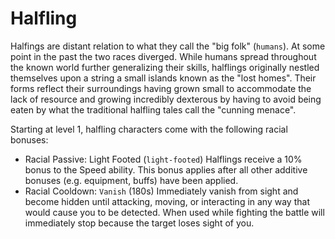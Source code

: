 # Halfling
Halfings are distant relation to what they call the "big folk" (`humans`). At
some point in the past the two races diverged. While humans spread throughout
the known world further generalizing their skills, halflings originally nestled
themselves upon a string a small islands known as the "lost homes". Their forms
reflect their surroundings having grown small to accommodate the lack of
resource and growing incredibly dexterous by having to avoid being eaten by what
the traditional halfling tales call the "cunning menace".

Starting at level 1, halfling characters come with the following racial bonuses:

- Racial Passive: Light Footed (`light-footed`)
  Halflings receive a 10% bonus to the Speed ability. This bonus applies after
  all other additive bonuses (e.g. equipment, buffs) have been applied.
- Racial Cooldown: `Vanish` (180s)
  Immediately vanish from sight and become hidden until attacking, moving, or
  interacting in any way that would cause you to be detected. When used while
  fighting the battle will immediately stop because the target loses sight of
  you.
